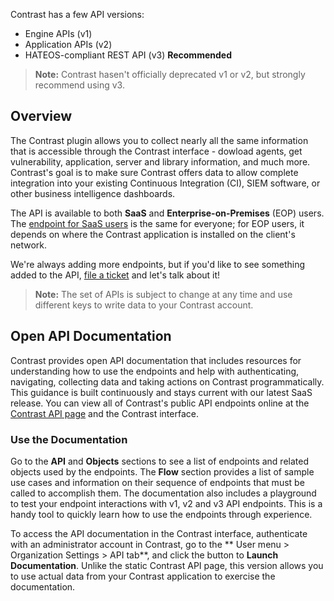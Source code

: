 <!--
title: "Introduction To The Contrast REST API"
description: "Overview of the REST API"
tags: "Intro Open REST API v1 v2 v3 webhook"
-->

Contrast has a few API versions:
* Engine APIs (v1) 
* Application APIs (v2) 
* HATEOS-compliant REST API (v3) **Recommended**

>**Note:** Contrast hasen't officially deprecated v1 or v2, but strongly recommend using v3.

## Overview

The Contrast plugin allows you to collect nearly all the same information that is accessible through the Contrast interface - dowload agents, get vulnerability, application, server and library information, and much more. Contrast's goal is to make sure Contrast offers data to allow complete integration into your existing Continuous Integration (CI), SIEM software, or other business intelligence dashboards.

The API is available to both **SaaS** and **Enterprise-on-Premises** (EOP) users. The [endpoint for SaaS users](https://app.contrastsecurity.com/Contrast/api) is the same for everyone; for EOP users, it depends on where the Contrast application is installed on the client's network.

We're always adding more endpoints, but if you'd like to see something added to the API, [file a ticket](https://support.contrastsecurity.com/tickets/new) and let's talk about it! 

>**Note:** The set of APIs is subject to change at any time and use different keys to write data to your Contrast account.

## Open API Documentation

Contrast provides open API documentation that includes resources for understanding how to use the endpoints and help with authenticating, navigating, collecting data and taking actions on Contrast programmatically. This guidance is built continuously and stays current with our latest SaaS release. You can view all of Contrast's public API endpoints online at the [Contrast API page](https://api.contrastsecurity.com/) and the Contrast interface.

### Use the Documentation

Go to the **API** and **Objects** sections to see a list of endpoints and related objects used by the endpoints. The **Flow** section provides a list of sample use cases and information on their sequence of endpoints that must be called to accomplish them. The documentation also includes a playground to test your endpoint interactions with v1, v2 and v3 API endpoints. This is a handy tool to quickly learn how to use the endpoints through experience. 

To access the API documentation in the Contrast interface, authenticate with an administrator account in Contrast, go to the ** User menu > Organization Settings > API tab**, and click the button to **Launch Documentation**. Unlike the static Contrast API page, this version allows you to use actual data from your Contrast application to exercise the documentation. 





